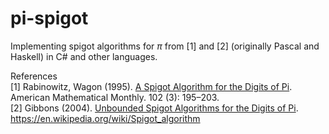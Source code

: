 # pi-spigot

Implementing spigot algorithms for $\pi$ from \[1\] and \[2\] (originally Pascal and Haskell) in C# and other languages.

References  
\[1\] Rabinowitz, Wagon (1995). [A Spigot Algorithm for the Digits of Pi](http://stanleyrabinowitz.com/bibliography/spigot.pdf). American Mathematical Monthly. 102 (3): 195–203.  
\[2\] Gibbons (2004). [Unbounded Spigot Algorithms for the Digits of Pi](http://web.comlab.ox.ac.uk/oucl/work/jeremy.gibbons/publications/spigot.pdf).
https://en.wikipedia.org/wiki/Spigot_algorithm  
